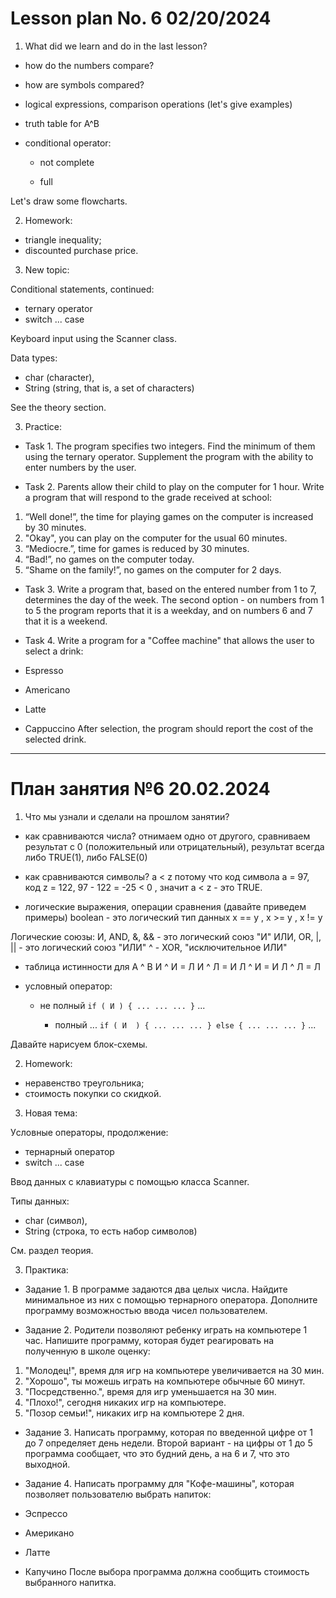 # Lesson plan No. 6 02/20/2024
1. What did we learn and do in the last lesson?
- how do the numbers compare?
- how are symbols compared?
- logical expressions, comparison operations (let's give examples)
- truth table for A^B

- conditional operator:
  - not complete

  - full

Let's draw some flowcharts.

2. Homework:
- triangle inequality;
- discounted purchase price.

3. New topic:

Conditional statements, continued:
- ternary operator
- switch ... case

Keyboard input using the Scanner class.

Data types:
- char (character),
- String (string, that is, a set of characters)

See the theory section.

3. Practice:

- Task 1.
  The program specifies two integers.
  Find the minimum of them using the ternary operator.
  Supplement the program with the ability to enter numbers by the user.

- Task 2.
  Parents allow their child to play on the computer for 1 hour.
  Write a program that will respond to the grade received at school:

1. “Well done!”, the time for playing games on the computer is increased by 30 minutes.
2. "Okay", you can play on the computer for the usual 60 minutes.
3. “Mediocre.”, time for games is reduced by 30 minutes.
4. “Bad!”, no games on the computer today.
5. “Shame on the family!”, no games on the computer for 2 days.

- Task 3.
  Write a program that, based on the entered number from 1 to 7, determines the day of the week.
  The second option - on numbers from 1 to 5 the program reports that it is a weekday, and on numbers 6 and 7 that it is a weekend.

- Task 4.
  Write a program for a "Coffee machine" that allows the user to select a drink:
- Espresso
- Americano
- Latte
- Cappuccino
  After selection, the program should report the cost of the selected drink.


---------------------------------

# План занятия №6 20.02.2024

1. Что мы узнали и сделали на прошлом занятии?
- как сравниваются числа?
отнимаем одно от другого, сравниваем результат с 0 (положительный или отрицательный),
результат всегда либо TRUE(1), либо FALSE(0)

- как сравниваются символы?
a < z потому что код символа a = 97, код z = 122, 97 - 122 = -25 < 0 , значит a < z - это TRUE.

- логические выражения, операции сравнения (давайте приведем примеры)
boolean - это логический тип данных
x == y , x >= y , x != y

Логические союзы:
И, AND, &, && - это логический союз "И"
ИЛИ, OR, |, || - это логический союз "ИЛИ"
^ - XOR, "исключительное ИЛИ"

- таблица истинности для A ^ B
И ^ И = Л
И ^ Л = И
Л ^ И = И
Л ^ Л = Л

- условный оператор:
  - не полный
`if ( И ) {
  ...
  ...
  ...
  }`
...
  
    - полный
  ...
`if ( И  ) {
    ...
    ...
    ...
    } else {
      ...
      ...
      ...
  }`
...

Давайте нарисуем блок-схемы.

2. Homework:
- неравенство треугольника;
- стоимость покупки со скидкой.

3. Новая тема:

Уcловные операторы, продолжение:
- тернарный оператор
- switch ... case

Ввод данных с клавиатуры с помощью класса Scanner.

Типы данных:
- char (символ),
- String (строка, то есть набор символов)

См. раздел теория.

3. Практика:

- Задание 1.
В программе задаются два целых числа.
Найдите минимальное из них с помощью тернарного оператора.
Дополните программу возможностью ввода чисел пользователем.

- Задание 2.
Родители позволяют ребенку играть на компьютере 1 час.
Напишите программу, которая будет реагировать на полученную в школе оценку:

1. "Молодец!", время для игр на компьютере увеличивается на 30 мин.
2. "Хорошо", ты можешь играть на компьютере обычные 60 минут.
3. "Посредственно.", время для игр уменьшается на 30 мин.
4. "Плохо!", сегодня никаких игр на компьютере.
5. "Позор семьи!", никаких игр на компьютере 2 дня.

- Задание 3.
Написать программу, которая по введенной цифре от 1 до 7 определяет день недели.
Второй вариант - на цифры от 1 до 5 программа сообщает, что это будний день, а на 6 и 7, что это выходной.

- Задание 4.
Написать программу для "Кофе-машины", которая позволяет пользователю выбрать напиток:
- Эспрессо
- Американо
- Латте
- Капучино
После выбора программа должна сообщить стоимость выбранного напитка.
